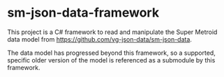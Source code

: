 # sm-json-data-framework

This project is a C# framework to read and manipulate the Super Metroid data model from https://github.com/vg-json-data/sm-json-data.

The data model has progressed beyond this framework, so a supported, specific older version of the model is referenced as a submodule by this framework.
